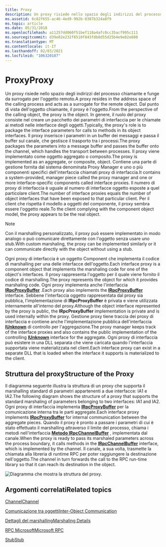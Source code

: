 ```yaml
---
title: Proxy
description: Un proxy risiede nello spazio degli indirizzi del processo chiamante e funge da surrogato per l'oggetto remoto.
ms.assetid: 6c82f655-ac46-4ed9-992b-0387b324a8f9
ms.topic: article
ms.date: 05/31/2018
ms.openlocfilehash: a11257dd060f51bef118a4afc0cc35acf995c111
ms.sourcegitcommit: d39e82e232f6510f843fdb8d55d25b4e9e02e880
ms.translationtype: MT
ms.contentlocale: it-IT
ms.lasthandoff: 02/03/2021
ms.locfileid: "106320187"
---
```

# <a name="proxy"></a><span data-ttu-id="c73fe-103">Proxy</span><span class="sxs-lookup"><span data-stu-id="c73fe-103">Proxy</span></span>

<span data-ttu-id="c73fe-104">Un proxy risiede nello spazio degli indirizzi del processo chiamante e funge da surrogato per l'oggetto remoto.</span><span class="sxs-lookup"><span data-stu-id="c73fe-104">A proxy resides in the address space of the calling process and acts as a surrogate for the remote object.</span></span> <span data-ttu-id="c73fe-105">Dal punto di vista dell'oggetto chiamante, il proxy è l'oggetto.</span><span class="sxs-lookup"><span data-stu-id="c73fe-105">From the perspective of the calling object, the proxy is the object.</span></span> <span data-ttu-id="c73fe-106">In genere, il ruolo del proxy consiste nel creare un pacchetto dei parametri di interfaccia per le chiamate ai metodi nelle interfacce degli oggetti.</span><span class="sxs-lookup"><span data-stu-id="c73fe-106">Typically, the proxy's role is to package the interface parameters for calls to methods in its object interfaces.</span></span> <span data-ttu-id="c73fe-107">Il proxy inserisce i parametri in un buffer dei messaggi e passa il buffer sul canale, che gestisce il trasporto tra i processi.</span><span class="sxs-lookup"><span data-stu-id="c73fe-107">The proxy packages the parameters into a message buffer and passes the buffer onto the channel, which handles the transport between processes.</span></span> <span data-ttu-id="c73fe-108">Il proxy viene implementato come oggetto aggregato o composito.</span><span class="sxs-lookup"><span data-stu-id="c73fe-108">The proxy is implemented as an aggregate, or composite, object.</span></span> <span data-ttu-id="c73fe-109">Contiene una parte di gestione fornita dal sistema denominata Proxy Manager e uno o più componenti specifici dell'interfaccia chiamati proxy di interfaccia.</span><span class="sxs-lookup"><span data-stu-id="c73fe-109">It contains a system-provided, manager piece called the proxy manager and one or more interface-specific components called interface proxies.</span></span> <span data-ttu-id="c73fe-110">Il numero di proxy di interfaccia è uguale al numero di interfacce oggetto esposte a quel particolare client.</span><span class="sxs-lookup"><span data-stu-id="c73fe-110">The number of interface proxies equals the number of object interfaces that have been exposed to that particular client.</span></span> <span data-ttu-id="c73fe-111">Per il client che rispetta il modello a oggetti del componente, il proxy sembra essere l'oggetto reale.</span><span class="sxs-lookup"><span data-stu-id="c73fe-111">To the client complying with the component object model, the proxy appears to be the real object.</span></span>

> [!Note]  
> <span data-ttu-id="c73fe-112">Con il marshalling personalizzato, il proxy può essere implementato in modo analogo o può comunicare direttamente con l'oggetto senza usare uno stub.</span><span class="sxs-lookup"><span data-stu-id="c73fe-112">With custom marshaling, the proxy can be implemented similarly or it can communicate directly with the object without using a stub.</span></span>

 

<span data-ttu-id="c73fe-113">Ogni proxy di interfaccia è un oggetto Component che implementa il codice di marshalling per una delle interfacce dell'oggetto.</span><span class="sxs-lookup"><span data-stu-id="c73fe-113">Each interface proxy is a component object that implements the marshaling code for one of the object's interfaces.</span></span> <span data-ttu-id="c73fe-114">Il proxy rappresenta l'oggetto per il quale viene fornito il codice di marshalling.</span><span class="sxs-lookup"><span data-stu-id="c73fe-114">The proxy represents the object for which it provides marshaling code.</span></span> <span data-ttu-id="c73fe-115">Ogni proxy implementa anche l'interfaccia [**IRpcProxyBuffer**](/windows/win32/api/objidlbase/nn-objidlbase-irpcproxybuffer) .</span><span class="sxs-lookup"><span data-stu-id="c73fe-115">Each proxy also implements the [**IRpcProxyBuffer**](/windows/win32/api/objidlbase/nn-objidlbase-irpcproxybuffer) interface.</span></span> <span data-ttu-id="c73fe-116">Sebbene l'interfaccia oggetto rappresentata dal proxy sia pubblica, l'implementazione di **IRpcProxyBuffer** è privata e viene utilizzata internamente all'interno del proxy.</span><span class="sxs-lookup"><span data-stu-id="c73fe-116">Although the object interface represented by the proxy is public, the **IRpcProxyBuffer** implementation is private and is used internally within the proxy.</span></span> <span data-ttu-id="c73fe-117">Gestione proxy tiene traccia dei proxy di interfaccia e contiene anche l'implementazione pubblica dell'interfaccia [**IUnknown**](/windows/desktop/api/Unknwn/nn-unknwn-iunknown) di controllo per l'aggregazione.</span><span class="sxs-lookup"><span data-stu-id="c73fe-117">The proxy manager keeps track of the interface proxies and also contains the public implementation of the controlling [**IUnknown**](/windows/desktop/api/Unknwn/nn-unknwn-iunknown) interface for the aggregate.</span></span> <span data-ttu-id="c73fe-118">Ogni proxy di interfaccia può esistere in una DLL separata che viene caricata quando l'interfaccia supportata viene materializzata nel client.</span><span class="sxs-lookup"><span data-stu-id="c73fe-118">Each interface proxy can exist in a separate DLL that is loaded when the interface it supports is materialized to the client.</span></span>

## <a name="structure-of-the-proxy"></a><span data-ttu-id="c73fe-119">Struttura del proxy</span><span class="sxs-lookup"><span data-stu-id="c73fe-119">Structure of the Proxy</span></span>

<span data-ttu-id="c73fe-120">Il diagramma seguente illustra la struttura di un proxy che supporta il marshalling standard di parametri appartenenti a due interfacce: IA1 e IA2.</span><span class="sxs-lookup"><span data-stu-id="c73fe-120">The following diagram shows the structure of a proxy that supports the standard marshaling of parameters belonging to two interfaces: IA1 and IA2.</span></span> <span data-ttu-id="c73fe-121">Ogni proxy di interfaccia implementa [**IRpcProxyBuffer**](/windows/win32/api/objidlbase/nn-objidlbase-irpcproxybuffer) per la comunicazione interna tra le parti aggregate.</span><span class="sxs-lookup"><span data-stu-id="c73fe-121">Each interface proxy implements [**IRpcProxyBuffer**](/windows/win32/api/objidlbase/nn-objidlbase-irpcproxybuffer) for internal communication between the aggregate pieces.</span></span> <span data-ttu-id="c73fe-122">Quando il proxy è pronto a passare i parametri di cui è stato effettuato il marshalling attraverso il limite del processo, chiama i metodi nell'interfaccia [**Metodo IRpcChannelBuffer**](/windows/win32/api/objidlbase/nn-objidlbase-irpcchannelbuffer) , implementata dal canale.</span><span class="sxs-lookup"><span data-stu-id="c73fe-122">When the proxy is ready to pass its marshaled parameters across the process boundary, it calls methods in the [**IRpcChannelBuffer**](/windows/win32/api/objidlbase/nn-objidlbase-irpcchannelbuffer) interface, which is implemented by the channel.</span></span> <span data-ttu-id="c73fe-123">Il canale, a sua volta, trasmette la chiamata alla libreria di runtime RPC per poter raggiungere la destinazione nell'oggetto.</span><span class="sxs-lookup"><span data-stu-id="c73fe-123">The channel in turn forwards the call to the RPC run-time library so that it can reach its destination in the object.</span></span>

![Diagramma che mostra la struttura del proxy.](images/4432d8d3-dfab-4635-90f8-408aecf70134.png)

## <a name="related-topics"></a><span data-ttu-id="c73fe-125">Argomenti correlati</span><span class="sxs-lookup"><span data-stu-id="c73fe-125">Related topics</span></span>

<dl> <dt>

[<span data-ttu-id="c73fe-126">Channel</span><span class="sxs-lookup"><span data-stu-id="c73fe-126">Channel</span></span>](channel.md)
</dt> <dt>

[<span data-ttu-id="c73fe-127">Comunicazione tra oggetti</span><span class="sxs-lookup"><span data-stu-id="c73fe-127">Inter-Object Communication</span></span>](inter-object-communication.md)
</dt> <dt>

[<span data-ttu-id="c73fe-128">Dettagli del marshalling</span><span class="sxs-lookup"><span data-stu-id="c73fe-128">Marshaling Details</span></span>](marshaling-details.md)
</dt> <dt>

[<span data-ttu-id="c73fe-129">RPC Microsoft</span><span class="sxs-lookup"><span data-stu-id="c73fe-129">Microsoft RPC</span></span>](microsoft-rpc.md)
</dt> <dt>

[<span data-ttu-id="c73fe-130">Stub</span><span class="sxs-lookup"><span data-stu-id="c73fe-130">Stub</span></span>](stub.md)
</dt> </dl>

 

 